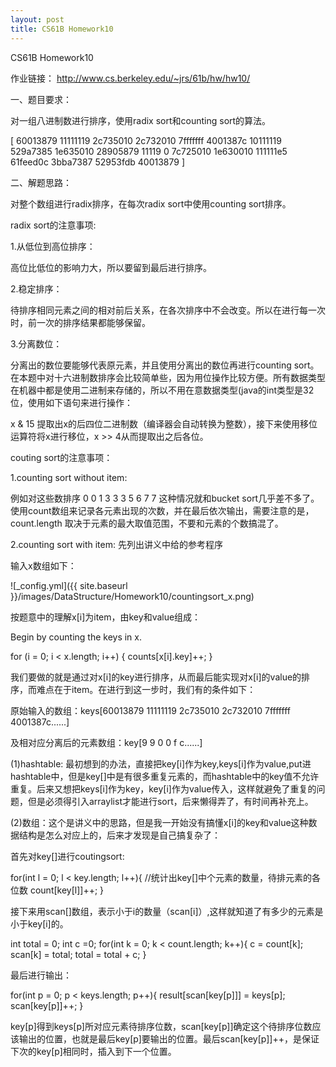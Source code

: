 ```yaml
---
layout: post
title: CS61B Homework10
---
```


CS61B Homework10

作业链接：
http://www.cs.berkeley.edu/~jrs/61b/hw/hw10/

一、题目要求：

对一组八进制数进行排序，使用radix sort和counting sort的算法。

[ 60013879 11111119 2c735010 2c732010 7fffffff 4001387c 10111119 529a7385 1e635010 28905879 11119 0 7c725010 1e630010 111111e5 61feed0c 3bba7387 52953fdb 40013879 ]


二、解题思路：

对整个数组进行radix排序，在每次radix sort中使用counting sort排序。

radix sort的注意事项:

1.从低位到高位排序：

高位比低位的影响力大，所以要留到最后进行排序。

2.稳定排序：

待排序相同元素之间的相对前后关系，在各次排序中不会改变。所以在进行每一次时，前一次的排序结果都能够保留。

3.分离数位：

分离出的数位要能够代表原元素，并且使用分离出的数位再进行counting sort。在本题中对十六进制数排序会比较简单些，因为用位操作比较方便。所有数据类型在机器中都是使用二进制来存储的，所以不用在意数据类型(java的int类型是32位，使用如下语句来进行操作：

x & 15  提取出x的后四位二进制数（编译器会自动转换为整数），接下来使用移位运算符将x进行移位，x >> 4从而提取出之后各位。

couting sort的注意事项：

1.counting sort without item:

例如对这些数排序 0 0 1 3 3 3 5 6 7 7
这种情况就和bucket sort几乎差不多了。使用count数组来记录各元素出现的次数，并在最后依次输出，需要注意的是，count.length 取决于元素的最大取值范围，不要和元素的个数搞混了。

2.counting sort with item:	先列出讲义中给的参考程序

输入x数组如下：


![_config.yml]({{ site.baseurl }}/images/DataStructure/Homework10/countingsort_x.png)


按题意中的理解x[i]为item，由key和value组成：


Begin by counting the keys in x.

 for (i = 0; i < x.length; i++) {
 	counts[x[i].key]++;
 }

 我们要做的就是通过对x[i]的key进行排序，从而最后能实现对x[i]的value的排序，而难点在于item。在进行到这一步时，我们有的条件如下：

 原始输入的数组：keys[60013879 11111119 2c735010 2c732010 7fffffff 4001387c......]

 及相对应分离后的元素数组：key[9 9 0 0 f c......]

 (1)hashtable: 最初想到的办法，直接把key[i]作为key,keys[i]作为value,put进hashtable中，但是key[]中是有很多重复元素的，而hashtable中的key值不允许重复。后来又想把keys[i]作为key，key[i]作为value传入，这样就避免了重复的问题，但是必须得引入arraylist才能进行sort，后来懒得弄了，有时间再补充上。

 (2)数组：这个是讲义中的思路，但是我一开始没有搞懂x[i]的key和value这种数据结构是怎么对应上的，后来才发现是自己搞复杂了：

 首先对key[]进行coutingsort:

 for(int l = 0; l < key.length; l++){                 //统计出key[]中个元素的数量，待排元素的各位数
		count[key[l]]++;
	}

接下来用scan[]数组，表示小于i的数量（scan[i]）,这样就知道了有多少的元素是小于key[i]的。

int total = 0;
	int c =0;
	for(int k = 0; k < count.length; k++){
		c = count[k];
		scan[k] = total;
		total = total + c;
	}

最后进行输出：

for(int p = 0; p < keys.length; p++){
		result[scan[key[p]]] = keys[p];
		scan[key[p]]++;
	}

key[p]得到keys[p]所对应元素待排序位数，scan[key[p]]确定这个待排序位数应该输出的位置，也就是最后key[p]要输出的位置。最后scan[key[p]]++，是保证下次的key[p]相同时，插入到下一个位置。

